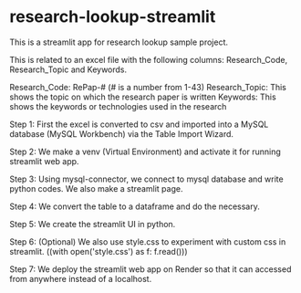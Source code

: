 # research-lookup-streamlit

This is a streamlit app for research lookup sample project.

This is related to an excel file with the following columns: Research_Code, Research_Topic and Keywords.

Research_Code: RePap-# (# is a number from 1-43)
Research_Topic: This shows the topic on which the research paper is written
Keywords: This shows the keywords or technologies used in the research

Step 1: First the excel is converted to csv and imported into a MySQL database (MySQL Workbench) via the Table Import Wizard.

Step 2: We make a venv (Virtual Environment) and activate it for running streamlit web app.

Step 3: Using mysql-connector, we connect to mysql database and write python codes. We also make a streamlit page.

Step 4: We convert the table to a dataframe and do the necessary.

Step 5: We create the streamlit UI in python. 

Step 6: (Optional) We also use style.css to experiment with custom css in streamlit. ((with open('style.css') as f: f.read()))

Step 7: We deploy the streamlit web app on Render so that it can accessed from anywhere instead of a localhost.